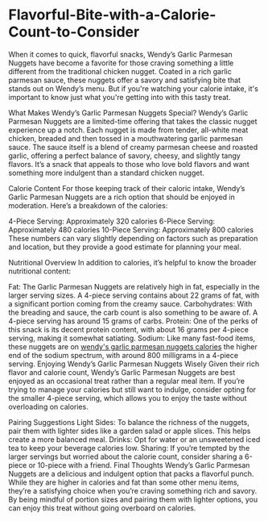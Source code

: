 # Flavorful-Bite-with-a-Calorie-Count-to-Consider
When it comes to quick, flavorful snacks, Wendy’s Garlic Parmesan Nuggets have become a favorite for those craving something a little different from the traditional chicken nugget. Coated in a rich garlic parmesan sauce, these nuggets offer a savory and satisfying bite that stands out on Wendy’s menu. But if you're watching your calorie intake, it's important to know just what you're getting into with this tasty treat.

What Makes Wendy’s Garlic Parmesan Nuggets Special?
Wendy’s Garlic Parmesan Nuggets are a limited-time offering that takes the classic nugget experience up a notch. Each nugget is made from tender, all-white meat chicken, breaded and then tossed in a mouthwatering garlic parmesan sauce. The sauce itself is a blend of creamy parmesan cheese and roasted garlic, offering a perfect balance of savory, cheesy, and slightly tangy flavors. It’s a snack that appeals to those who love bold flavors and want something more indulgent than a standard chicken nugget.

Calorie Content
For those keeping track of their caloric intake, Wendy’s Garlic Parmesan Nuggets are a rich option that should be enjoyed in moderation. Here’s a breakdown of the calories:

4-Piece Serving: Approximately 320 calories
6-Piece Serving: Approximately 480 calories
10-Piece Serving: Approximately 800 calories
These numbers can vary slightly depending on factors such as preparation and location, but they provide a good estimate for planning your meal.

Nutritional Overview
In addition to calories, it’s helpful to know the broader nutritional content:

Fat: The Garlic Parmesan Nuggets are relatively high in fat, especially in the larger serving sizes. A 4-piece serving contains about 22 grams of fat, with a significant portion coming from the creamy sauce.
Carbohydrates: With the breading and sauce, the carb count is also something to be aware of. A 4-piece serving has around 15 grams of carbs.
Protein: One of the perks of this snack is its decent protein content, with about 16 grams per 4-piece serving, making it somewhat satiating.
Sodium: Like many fast-food items, these nuggets are on [wendy's garlic parmesan nuggets calories](https://wendy-menu.com/garlic-parm-nuggs/) the higher end of the sodium spectrum, with around 800 milligrams in a 4-piece serving.
Enjoying Wendy’s Garlic Parmesan Nuggets Wisely
Given their rich flavor and calorie count, Wendy’s Garlic Parmesan Nuggets are best enjoyed as an occasional treat rather than a regular meal item. If you’re trying to manage your calories but still want to indulge, consider opting for the smaller 4-piece serving, which allows you to enjoy the taste without overloading on calories.

Pairing Suggestions
Light Sides: To balance the richness of the nuggets, pair them with lighter sides like a garden salad or apple slices. This helps create a more balanced meal.
Drinks: Opt for water or an unsweetened iced tea to keep your beverage calories low.
Sharing: If you’re tempted by the larger servings but worried about the calorie count, consider sharing a 6-piece or 10-piece with a friend.
Final Thoughts
Wendy’s Garlic Parmesan Nuggets are a delicious and indulgent option that packs a flavorful punch. While they are higher in calories and fat than some other menu items, they’re a satisfying choice when you’re craving something rich and savory. By being mindful of portion sizes and pairing them with lighter options, you can enjoy this treat without going overboard on calories.
